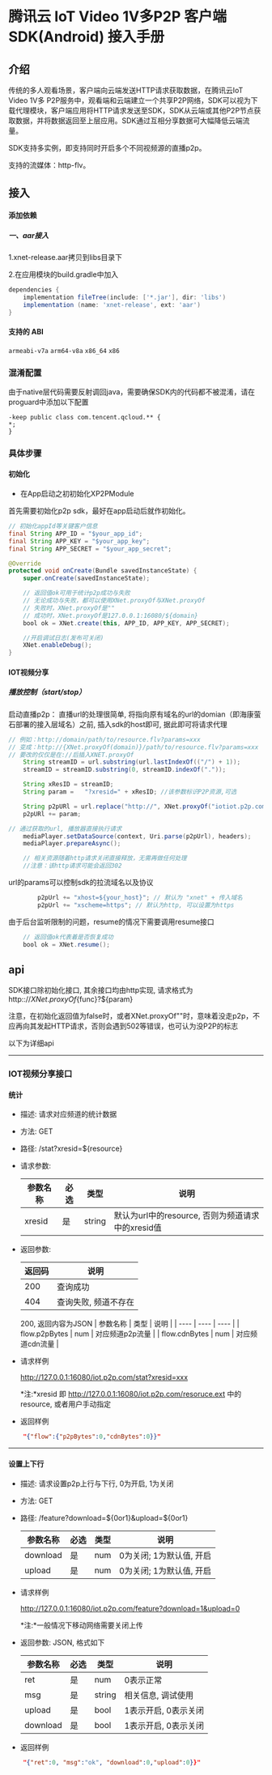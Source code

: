 # 腾讯云 IoT Video 1V多P2P 客户端SDK(Android) 接入手册


## 介绍

传统的多人观看场景，客户端向云端发送HTTP请求获取数据，在腾讯云IoT Video 1V多 P2P服务中，观看端和云端建立一个共享P2P网络，SDK可以视为下载代理模块，客户端应用将HTTP请求发送至SDK，SDK从云端或其他P2P节点获取数据，并将数据返回至上层应用。SDK通过互相分享数据可大幅降低云端流量。

SDK支持多实例，即支持同时开启多个不同视频源的直播p2p。

支持的流媒体：http-flv。

## 接入

#### 添加依赖
##### 一、aar接入
1.xnet-release.aar拷贝到libs目录下

2.在应用模块的build.gradle中加入
``` gradle
dependencies {
    implementation fileTree(include: ['*.jar'], dir: 'libs')
    implementation (name: 'xnet-release', ext: 'aar')
}
```


#### 支持的 ABI

`armeabi-v7a` `arm64-v8a` `x86_64` `x86`

### 混淆配置
由于native层代码需要反射调回java，需要确保SDK内的代码都不被混淆，请在proguard中添加以下配置
```
-keep public class com.tencent.qcloud.** {
*;
}
```
### 具体步骤


#### 初始化

- 在App启动之初初始化XP2PModule

首先需要初始化p2p sdk，最好在app启动后就作初始化。

``` java
// 初始化appId等关键客户信息
final String APP_ID = "$your_app_id";
final String APP_KEY = "$your_app_key";
final String APP_SECRET = "$your_app_secret";

@Override
protected void onCreate(Bundle savedInstanceState) {
    super.onCreate(savedInstanceState);

    // 返回值ok可用于统计p2p成功与失败
    // 无论成功与失败，都可以使用XNet.proxyOf与XNet.proxyOf
    // 失败时，XNet.proxyOf是""
    // 成功时，XNet.proxyOf是127.0.0.1:16080/${domain}
    bool ok = XNet.create(this, APP_ID, APP_KEY, APP_SECRET);

    //开启调试日志(发布可关闭)
    XNet.enableDebug();
}
```

#### IOT视频分享

##### 播放控制（start/stop）

启动直播p2p：
直播url的处理很简单, 将指向原有域名的url的domian（即海康萤石部署的接入层域名）之前, 插入sdk的host即可, 据此即可将请求代理
``` java
// 例如：http://domain/path/to/resource.flv?params=xxx
// 变成：http://{XNet.proxyOf(domain)}/path/to/resource.flv?params=xxx
// 要改的仅仅是在://后插入XNET.proxyOf
    String streamID = url.substring(url.lastIndexOf(("/") + 1));
    streamID = streamID.substring(0, streamID.indexOf("."));

    String xResID = streamID;
    String param =   "?xresid=" + xResID; //该参数标识P2P资源,可选

    String p2pURl = url.replace("http://", XNet.proxyOf("iotiot.p2p.com"));
    p2pURl += param;

// 通过获取的url, 播放器直接执行请求
    mediaPlayer.setDataSource(context, Uri.parse(p2pUrl), headers);
    mediaPlayer.prepareAsync();

    // 相关资源随着http请求关闭直接释放，无需再做任何处理
    //注意：该http请求可能会返回302
```

url的params可以控制sdk的拉流域名以及协议
```java
		p2pUrl += "xhost=${your_host}"; // 默认为 "xnet" + 传入域名
		p2pUrl += "xscheme=https"; // 默认为http, 可以设置为https
```

由于后台监听限制的问题，resume的情况下需要调用resume接口

``` java
    // 返回值ok代表着是否恢复成功
    bool ok = XNet.resume();
```

## api
  SDK接口除初始化接口, 其余接口均由http实现, 请求格式为http:://${XNet.proxyOf}${func}?${param}

注意，在初始化返回值为false时，或者XNet.proxyOf""时，意味着没走p2p，不应再向其发起HTTP请求，否则会遇到502等错误，也可认为没P2P的标志

  以下为详细api

-------------------------------

### IOT视频分享接口

#### 统计
- 描述: 请求对应频道的统计数据

- 方法: GET

- 路径: /stat?xresid=${resource}

- 请求参数:

    |  参数名称   | 必选 | 类型 | 说明 |
    |  ----  | ----   | ---- | ----  |
    | xresid  | 是 | string | 默认为url中的resource, 否则为频道请求中的xresid值 |

- 返回参数: 

    |  返回码   | 说明 |
    |  ----  | ----  |
    | 200  | 查询成功 |
    | 404  | 查询失败, 频道不存在 |
    200, 返回内容为JSON
    |  参数名称  |  类型 | 说明 |
    |  ----     | ---- | ----  |
    | flow.p2pBytes | num | 对应频道p2p流量 |
    | flow.cdnBytes | num | 对应频道cdn流量 |

- 请求样例
  
    http://127.0.0.1:16080/iot.p2p.com/stat?xresid=xxx
    
    *注:*xresid 即 http://127.0.0.1:16080/iot.p2p.com/resoruce.ext 中的 resource, 或者用户手动指定
- 返回样例
``` json
    "{"flow":{"p2pBytes":0,"cdnBytes":0}}"
```

-------------------------------
#### 设置上下行
- 描述: 请求设置p2p上行与下行, 0为开启, 1为关闭

- 方法: GET

- 路径: /feature?download=${0or1}&upload=${0or1}

    |  参数名称   | 必选 | 类型 | 说明 |
    |  ----  | ----   | ---- | ----  |
    | download  | 是 | num | 0为关闭; 1为默认值, 开启 |
    | upload  | 是 | num | 0为关闭; 1为默认值, 开启 |

 - 请求样例
   
    http://127.0.0.1:16080/iot.p2p.com/feature?download=1&upload=0
    
    *注:*一般情况下移动网络需要关闭上传

- 返回参数: JSON, 格式如下

    |  参数名称   | 必选 | 类型 | 说明 |
    |  ----  | ----   | ---- | ----  |
    | ret  | 是 | num | 0表示正常 |
    | msg  | 是 | string | 相关信息, 调试使用|
    | upload  | 是 | bool | 1表示开启, 0表示关闭 |
    | download  | 是 | bool | 1表示开启, 0表示关闭 |

- 返回样例
``` json
    "{"ret":0, "msg":"ok", "download":0,"upload":0}}"
```
